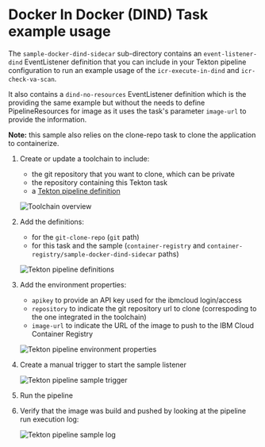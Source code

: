 # Docker In Docker (DIND) Task example usage
The `sample-docker-dind-sidecar` sub-directory contains an `event-listener-dind` EventListener definition that you can include in your Tekton pipeline configuration to run an example usage of the `icr-execute-in-dind` and `icr-check-va-scan`.

It also contains a `dind-no-resources` EventListener definition which is the providing the same example but without the needs to define PipelineResources for image as it uses the task's parameter `image-url` to provide the information.

**Note:** this sample also relies on the clone-repo task to clone the application to containerize.

1) Create or update a toolchain to include:

   - the git repository that you want to clone, which can be private
   - the repository containing this Tekton task
   - a [Tekton pipeline definition](https://cloud.ibm.com/docs/ContinuousDelivery?topic=ContinuousDelivery-tekton-pipelines#create_tekton_pipeline)

   ![Toolchain overview](https://github.ibm.com/one-pipeline/docs/blob/master/assets/common-tekton-tasks/container-registry/docker-dind-sidecar/dind-sample-toolchain-overview.png)

2) Add the definitions:

   - for the `git-clone-repo` (`git` path)
   - for this task and the sample (`container-registry` and `container-registry/sample-docker-dind-sidecar` paths)

   ![Tekton pipeline definitions](https://github.ibm.com/one-pipeline/docs/blob/master/assets/common-tekton-tasks/container-registry/docker-dind-sidecar/dind-sample-tekton-pipeline-definitions.png)

3) Add the environment properties:

   - `apikey` to provide an API key used for the ibmcloud login/access
   - `repository` to indicate the git repository url to clone (correspoding to the one integrated in the toolchain)
   - `image-url` to indicate the URL of the image to push to the IBM Cloud Container Registry

   ![Tekton pipeline environment properties](https://github.ibm.com/one-pipeline/docs/blob/master/assets/common-tekton-tasks/container-registry/docker-dind-sidecar/dind-sample-tekton-pipeline-environment-properties.png)

4) Create a manual trigger to start the sample listener

   ![Tekton pipeline sample trigger](https://github.ibm.com/one-pipeline/docs/blob/master/assets/common-tekton-tasks/container-registry/docker-dind-sidecar/dind-sample-tekton-pipeline-sample-triggers.png)

5) Run the pipeline

6) Verify that the image was build and pushed by looking at the pipeline run execution log:

   ![Tekton pipeline sample log](https://github.ibm.com/one-pipeline/docs/blob/master/assets/common-tekton-tasks/container-registry/docker-dind-sidecar/dind-sample-tekton-pipeline-run-log.png)
